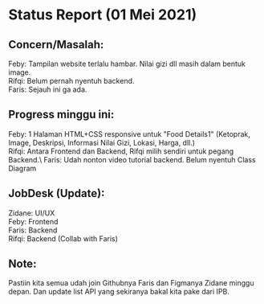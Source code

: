 # Status Report (01 Mei 2021)

## Concern/Masalah:
Feby: Tampilan website terlalu hambar. Nilai gizi dll masih dalam bentuk image.\
Rifqi: Belum pernah nyentuh backend.\
Faris: Sejauh ini ga ada.

## Progress minggu ini:
Feby: 1 Halaman HTML+CSS responsive untuk "Food Details1" (Ketoprak, Image, Deskripsi, Informasi Nilai Gizi, Lokasi, Harga, dll.)\
Rifqi: Antara Frontend dan Backend, Rifqi milih sendiri untuk pegang Backend.\ 
Faris: Udah nonton video tutorial backend. Belum nyentuh Class Diagram

## JobDesk (Update):
Zidane: UI/UX\
Feby: Frontend\
Faris: Backend\
Rifqi: Backend (Collab with Faris)

## Note:
Pastiin kita semua udah join Githubnya Faris dan Figmanya Zidane minggu depan. Dan update list API yang sekiranya bakal kita pake dari IPB.
